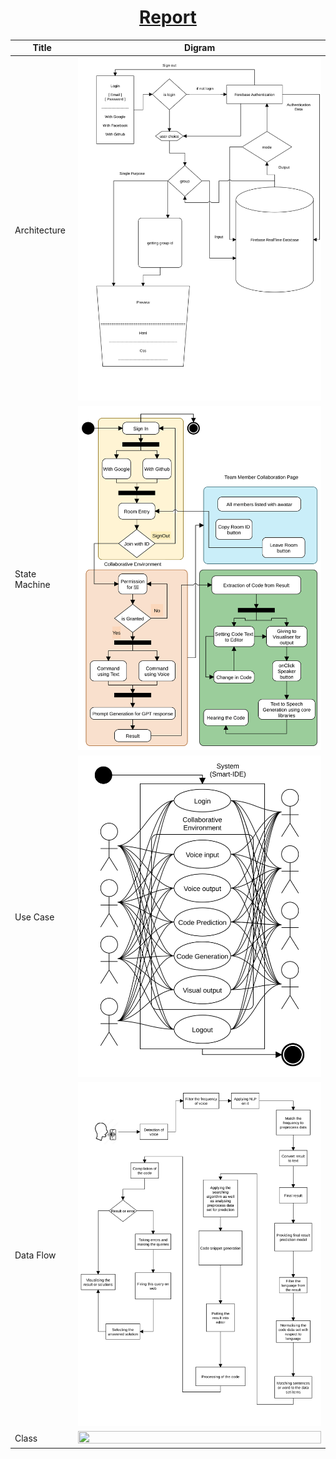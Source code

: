 <h1 align=center>
  <a href=https://ShivaShirsath.github.io/smart-ide>
    Report
  </a>
</h1>
<table>
  <thead>
    <th>Title</th>
    <th>Digram</th>
  </thead>
  <tr>
    <td>Architecture</td>
    <td>
      <img src=public/Architecture.svg width=100% height=100%/>
    </td>
  </tr>
  <tr>
      <td>State Machine</td>
    <td>
      <img src=public/stateMachine.svg width=100% height=100%/>
    </td>
  </tr>
  <tr>
      <td>Use Case</td>
    <td>
      <img src=public/useCase.svg width=100% height=100%/>
    </td>
 </tr>
  <tr>
      <td>Data Flow</td>
    <td>
      <img src=public/dataFlow.svg width=100% height=100%/>
    </td>
 </tr>
  <tr>
      <td>Class</td>
    <td>
      <img src=public/classDia.svg width=100% height=100%/>
    </td>
  </tr>
</table>

